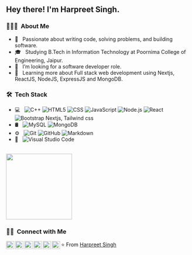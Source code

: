 <!-- ### Hi there 👋
-->
<!--
**harpreetsingh9/harpreetsingh9** is a ✨ _special_ ✨ repository because its `README.md` (this file) appears on your GitHub profile.

Here are some ideas to get you started:

- 🔭 I’m currently working on ...
- 🌱 I’m currently learning ...
- 👯 I’m looking to collaborate on ...
- 🤔 I’m looking for help with ...
- 💬 Ask me about ...
- 📫 How to reach me: ...
- 😄 Pronouns: ...
- ⚡ Fun fact: ...
- ✍️ &nbsp; Pursuing Graphic Design and Blog Writing as hobbies/side hustles.
  ![RStudio](https://img.shields.io/badge/-RStudio-333333?style=flat&logo=rstudio)
    ![Eclipse](https://img.shields.io/badge/-Eclipse-333333?style=flat&logo=eclipse-ide&logoColor=2C2255)
![Python](https://img.shields.io/badge/-Python-333333?style=flat&logo=python)
  ![Java](https://img.shields.io/badge/-Java-333333?style=flat&logo=Java&logoColor=007396)
 ![R (Statistics)](https://img.shields.io/badge/-R-333333?style=flat&logo=R&logoColor=276DC3)
 - 🖥 &nbsp;
  ![Illustrator](https://img.shields.io/badge/-Illustrator-333333?style=flat&logo=adobe-illustrator)
  ![Photoshop](https://img.shields.io/badge/-Photoshop-333333?style=flat&logo=adobe-photoshop)
  ![InDesign](https://img.shields.io/badge/-InDesign-333333?style=flat&logo=adobe-indesign)
  <a href="https://www.instagram.com/adityavs_/"><img alt="Instagram" src="https://img.shields.io/badge/Instagram-adityavs__-blue?style=flat-square&logo=instagram"></a>
  <a href="https://www.adityavsingh.com/"><img alt="Website" src="https://img.shields.io/badge/Website-www.adityavsingh.com-blue?style=flat-square&logo=google-chrome"></a>
-->

<h2> Hey there! I'm Harpreet Singh.</h2>

<h3> 👨🏻‍💻 &nbsp;About Me </h3>

- 🤔 &nbsp; Passionate about writing code, solving problems, and building software.
- 🎓 &nbsp; Studying B.Tech in Information Technology at Poornima College of Engineering, Jaipur.
- 💼 &nbsp; I’m looking for a software developer role.
- 🌱 &nbsp; Learning more about Full stack web development using Nextjs, ReactJS, NodeJS, ExpressJS and MongoDB.

<h3> 🛠 &nbsp;Tech Stack</h3>

- 💻 &nbsp;
  ![C++](https://img.shields.io/badge/-C++-333333?style=flat&logo=C%2B%2B&logoColor=00599C)
  ![HTML5](https://img.shields.io/badge/-HTML5-333333?style=flat&logo=HTML5)
  ![CSS](https://img.shields.io/badge/-CSS-333333?style=flat&logo=CSS3&logoColor=1572B6)
  ![JavaScript](https://img.shields.io/badge/-JavaScript-333333?style=flat&logo=javascript)
  ![Node.js](https://img.shields.io/badge/-Node.js-333333?style=flat&logo=node.js)
  ![React](https://img.shields.io/badge/-React-333333?style=flat&logo=react)
  ![Bootstrap](https://img.shields.io/badge/-Bootstrap-333333?style=flat&logo=bootstrap&logoColor=563D7C)
  Nextjs, Tailwind css
- 🛢 &nbsp;
  ![MySQL](https://img.shields.io/badge/-MySQL-333333?style=flat&logo=mysql)
  ![MongoDB](https://img.shields.io/badge/-MongoDB-333333?style=flat&logo=mongodb)
- ⚙️ &nbsp;
  ![Git](https://img.shields.io/badge/-Git-333333?style=flat&logo=git)
  ![GitHub](https://img.shields.io/badge/-GitHub-333333?style=flat&logo=github)
  ![Markdown](https://img.shields.io/badge/-Markdown-333333?style=flat&logo=markdown)
- 🔧 &nbsp;
  ![Visual Studio Code](https://img.shields.io/badge/-Visual%20Studio%20Code-333333?style=flat&logo=visual-studio-code&logoColor=007ACC)

<br/>

<a href="https://github.com/harpreetsingh9">
<!--   <img height="180em" src="https://github-readme-stats.vercel.app/api?username=harpreetsingh9&count_private=true&theme=buefy&show_icons=true" /> -->
  <img height="180em" src="https://github-readme-stats.vercel.app/api/top-langs/?username=harpreetsingh9&theme=buefy&layout=compact" />
</a>

<br/>

<h3> 🤝🏻 &nbsp;Connect with Me </h3>

<p align="center">

<a href="https://linkedin.com/in/harpreet-singh-09/">
  <img align="left" alt="Harpreet's Linkdein" width="22px" src="https://cdn.jsdelivr.net/npm/simple-icons@v3/icons/linkedin.svg" />
</a>
<a href="https://github.com/harpreetsingh9">
  <img align="left" alt="Harpreet's Github" width="22px" src="https://cdn.jsdelivr.net/npm/simple-icons@v3/icons/github.svg" />
</a>
<a href="https://leetcode.com/singhharpreet9/">
  <img align="left" alt="Harpreet's Leetcode" width="22px" src="https://cdn.jsdelivr.net/npm/simple-icons@v3/icons/leetcode.svg" />
</a>
<a href="https://www.codechef.com/users/harpreet9">
  <img align="left" alt="Harpreet's Leetcode" width="22px" src="https://cdn.jsdelivr.net/npm/simple-icons@v3/icons/codechef.svg" />
</a>
<a href="https://twitter.com/HarpreetSingh9_">
  <img align="left" alt="Harpreet's twitter" width="22px" src="https://cdn.jsdelivr.net/npm/simple-icons@v3/icons/twitter.svg" />
</a>
<a href="mailto:singhharpreet92001@gmail.com">
  <img align="left" alt="Harpreet's gmail" width="22px" src="https://cdn.jsdelivr.net/npm/simple-icons@v3/icons/gmail.svg" />
 </a>
</p>


⭐️ From [Harpreet Singh](https://github.com/harpreetsingh9)
